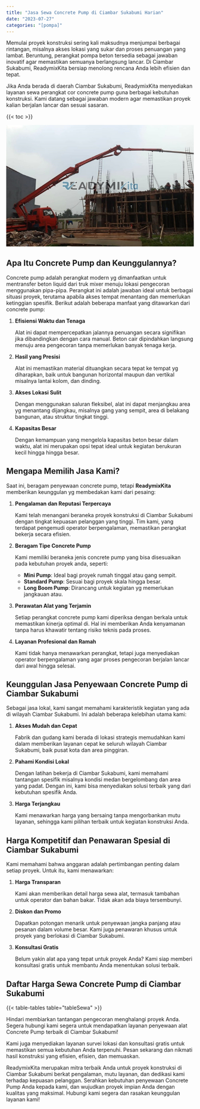 ```yaml
---
title: "Jasa Sewa Concrete Pump di Ciambar Sukabumi Harian"
date: "2023-07-27"
categories: "[pompa]"
---
```


Memulai proyek konstruksi sering kali maksudnya menjumpai berbagai rintangan, misalnya akses lokasi yang sukar dan proses penuangan yang lambat. Beruntung, perangkat pompa beton tersedia sebagai jawaban inovatif agar memastikan semuanya berlangsung lancar. Di Ciambar Sukabumi, ReadymixKita bersiap menolong rencana Anda lebih efisien dan tepat.

Jika Anda berada di daerah Ciambar Sukabumi, ReadymixKita menyediakan layanan sewa perangkat cor concrete pump guna berbagai kebutuhan konstruksi. Kami datang sebagai jawaban modern agar memastikan proyek kalian berjalan lancar dan sesuai sasaran.

{{< toc >}}

![Jasa Sewa Concrete Pump di Ciambar Sukabumi Harian](/images/pompa/sewa-pompa-19.jpg)

## Apa Itu Concrete Pump dan Keunggulannya?

Concrete pump adalah perangkat modern yg dimanfaatkan untuk mentransfer beton liquid dari truk mixer menuju lokasi pengecoran menggunakan pipa-pipa. Perangkat ini adalah jawaban ideal untuk berbagai situasi proyek, terutama apabila akses tempat menantang dan memerlukan ketinggian spesifik. Berikut adalah beberapa manfaat yang ditawarkan dari concrete pump:

1. **Efisiensi Waktu dan Tenaga**

   Alat ini dapat mempercepatkan jalannya penuangan secara signifikan jika dibandingkan dengan cara manual. Beton cair dipindahkan langsung menuju area pengecoran tanpa memerlukan banyak tenaga kerja.

2. **Hasil yang Presisi**

   Alat ini memastikan material dituangkan secara tepat ke tempat yg diharapkan, baik untuk bangunan horizontal maupun dan vertikal misalnya lantai kolom, dan dinding.

3. **Akses Lokasi Sulit**

   Dengan menggunakan saluran fleksibel, alat ini dapat menjangkau area yg menantang dijangkau, misalnya gang yang sempit, area di belakang bangunan, atau struktur tingkat tinggi.

4. **Kapasitas Besar**

   Dengan kemampuan yang mengelola kapasitas beton besar dalam waktu, alat ini merupakan opsi tepat ideal untuk kegiatan berukuran kecil hingga hingga besar.

## Mengapa Memilih Jasa Kami?

Saat ini, beragam penyewaan concrete pump, tetapi **ReadymixKita** memberikan keunggulan yg membedakan kami dari pesaing:

1. **Pengalaman dan Reputasi Terpercaya**

   Kami telah menangani beraneka proyek konstruksi di Ciambar Sukabumi dengan tingkat kepuasan pelanggan yang tinggi. Tim kami, yang terdapat pengemudi operator berpengalaman, memastikan perangkat bekerja secara efisien.

2. **Beragam Tipe Concrete Pump**

   Kami memiliki beraneka jenis concrete pump yang bisa disesuaikan pada kebutuhan proyek anda, seperti:
   - **Mini Pump**: Ideal bagi proyek rumah tinggal atau gang sempit.
   - **Standard Pump**: Sesuai bagi proyek skala hingga besar.
   - **Long Boom Pump**: Dirancang untuk kegiatan yg memerlukan jangkauan atau.

3. **Perawatan Alat yang Terjamin**

   Setiap perangkat concrete pump kami diperiksa dengan berkala untuk memastikan kinerja optimal di. Hal ini memberikan Anda kenyamanan tanpa harus khawatir tentang risiko teknis pada proses.

4. **Layanan Profesional dan Ramah**

   Kami tidak hanya menawarkan perangkat, tetapi juga menyediakan operator berpengalaman yang agar proses pengecoran berjalan lancar dari awal hingga selesai.

## Keunggulan Jasa Penyewaan Concrete Pump di Ciambar Sukabumi

Sebagai jasa lokal, kami sangat memahami karakteristik kegiatan yang ada di wilayah Ciambar Sukabumi. Ini adalah beberapa kelebihan utama kami:

1. **Akses Mudah dan Cepat**

   Fabrik dan gudang kami berada di lokasi strategis memudahkan kami dalam memberikan layanan cepat ke seluruh wilayah Ciambar Sukabumi, baik pusat kota dan area pinggiran.

2. **Pahami Kondisi Lokal**

   Dengan latihan bekerja di Ciambar Sukabumi, kami memahami tantangan spesifik misalnya kondisi medan bergelombang dan area yang padat. Dengan ini, kami bisa menyediakan solusi terbaik yang dari kebutuhan spesifik Anda.

3. **Harga Terjangkau**

   Kami menawarkan harga yang bersaing tanpa mengorbankan mutu layanan, sehingga kami pilihan terbaik untuk kegiatan konstruksi Anda.

## Harga Kompetitif dan Penawaran Spesial di Ciambar Sukabumi

Kami memahami bahwa anggaran adalah pertimbangan penting dalam setiap proyek. Untuk itu, kami menawarkan:

1. **Harga Transparan**

   Kami akan memberikan detail harga sewa alat, termasuk tambahan untuk operator dan bahan bakar. Tidak akan ada biaya tersembunyi.

2. **Diskon dan Promo**

   Dapatkan potongan menarik untuk penyewaan jangka panjang atau pesanan dalam volume besar. Kami juga penawaran khusus untuk proyek yang berlokasi di Ciambar Sukabumi.

3. **Konsultasi Gratis**

   Belum yakin alat apa yang tepat untuk proyek Anda? Kami siap memberi konsultasi gratis untuk membantu Anda menentukan solusi terbaik.

## Daftar Harga Sewa Concrete Pump di Ciambar Sukabumi

{{< table-tables table="tableSewa" >}}

Hindari membiarkan tantangan pengecoran menghalangi proyek Anda. Segera hubungi kami segera untuk mendapatkan layanan penyewaan alat Concrete Pump terbaik di Ciambar Sukabumi!

Kami juga menyediakan layanan survei lokasi dan konsultasi gratis untuk memastikan semua kebutuhan Anda terpenuhi. Pesan sekarang dan nikmati hasil konstruksi yang efisien, efisien, dan memuaskan.

ReadymixKita merupakan mitra terbaik Anda untuk proyek konstruksi di Ciambar Sukabumi berkat pengalaman, mutu layanan, dan dedikasi kami terhadap kepuasan pelanggan. Serahkan kebutuhan penyewaan Concrete Pump Anda kepada kami, dan wujudkan proyek impian Anda dengan kualitas yang maksimal. Hubungi kami segera dan rasakan keunggulan layanan kami!
